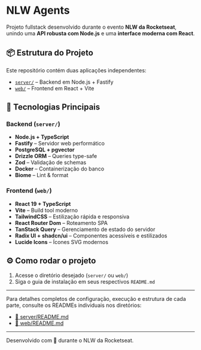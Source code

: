 # NLW Agents

Projeto fullstack desenvolvido durante o evento **NLW da Rocketseat**, unindo uma **API robusta com Node.js** e uma **interface moderna com React**.

## 📦 Estrutura do Projeto

Este repositório contém duas aplicações independentes:

- [`server/`](./server) – Backend em Node.js + Fastify
- [`web/`](./web) – Frontend em React + Vite

## 🚀 Tecnologias Principais

### Backend (`server/`)

- **Node.js + TypeScript**
- **Fastify** – Servidor web performático
- **PostgreSQL + pgvector**
- **Drizzle ORM** – Queries type-safe
- **Zod** – Validação de schemas
- **Docker** – Containerização do banco
- **Biome** – Lint & format

### Frontend (`web/`)

- **React 19 + TypeScript**
- **Vite** – Build tool moderno
- **TailwindCSS** – Estilização rápida e responsiva
- **React Router Dom** – Roteamento SPA
- **TanStack Query** – Gerenciamento de estado do servidor
- **Radix UI + shadcn/ui** – Componentes acessíveis e estilizados
- **Lucide Icons** – Ícones SVG modernos

## ⚙️ Como rodar o projeto

1. Acesse o diretório desejado (`server/` ou `web/`)
2. Siga o guia de instalação em seus respectivos `README.md`

---

Para detalhes completos de configuração, execução e estrutura de cada parte, consulte os READMEs individuais nos diretórios:

- [📘 server/README.md](./server/README.md)
- [📘 web/README.md](./web/README.md)

---

Desenvolvido com 💜 durante o NLW da Rocketseat.
